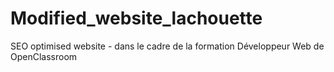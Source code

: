 # Modified_website_lachouette
 SEO optimised website - dans le cadre de la formation Développeur Web de OpenClassroom
